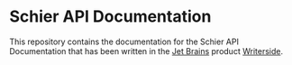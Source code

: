 # Schier API Documentation

This repository contains the documentation for the Schier API Documentation that has been written in the [Jet Brains](https://www.jetbrains.com) product [Writerside](https://www.jetbrains.com/writerside/).

<!-- Security scan triggered at 2025-09-02 00:30:47 -->

<!-- Security scan triggered at 2025-09-02 03:17:18 -->

<!-- Security scan triggered at 2025-09-09 05:28:27 -->